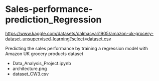 # Sales-performance-prediction_Regression
https://www.kaggle.com/datasets/dalmacyali1905/amazon-uk-grocery-dataset-unsupervised-learning?select=dataset.csv

Predicting the sales performance by training a regression model with Amazon UK grocery products dataset

- Data_Analysis_Project.ipynb
- architecture.png
- dataset_CW3.csv
